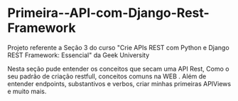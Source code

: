 # Primeira--API-com-Django-Rest-Framework
Projeto referente a Seção 3 do curso "Crie APIs REST com Python e Django REST Framework: Essencial" da Geek University

Nesta seção pude entender os conceitos que secam uma API Rest, Como o seu padrão de criação restfull, conceitos comuns na WEB .
Além de entender endpoints, substantivos e verbos, criar minhas primeiras APIViews e muito mais.
